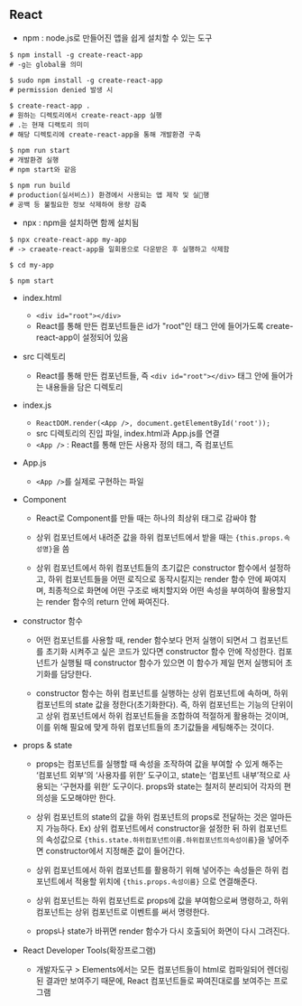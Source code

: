 ## React

- npm : node.js로 만들어진 앱을 쉽게 설치할 수 있는 도구

```
$ npm install -g create-react-app
# -g는 global을 의미

$ sudo npm install -g create-react-app
# permission denied 발생 시

$ create-react-app .
# 원하는 디렉토리에서 create-react-app 실행
# .는 현재 디랙토리 의미
# 해당 디렉토리에 create-react-app을 통해 개발환경 구축

$ npm run start
# 개발환경 실행
# npm start와 같음

$ npm run build
# production(실서비스)) 환경에서 사용되는 앱 제작 및 실행
# 공백 등 불필요한 정보 삭제하여 용량 감축
```

- npx : npm을 설치하면 함께 설치됨

```
$ npx create-react-app my-app
# -> craeate-react-app을 일회용으로 다운받은 후 실행하고 삭제함

$ cd my-app

$ npm start
```

- index.html

  - `<div id="root"></div>`
  - React를 통해 만든 컴포넌트들은 id가 "root"인 태그 안에 들어가도록 create-react-app이 설정되어 있음

- src 디렉토리

  - React를 통해 만든 컴포넌트들, 즉 `<div id="root"></div>` 태그 안에 들어가는 내용들을 담은 디렉토리

- index.js

  - `ReactDOM.render(<App />, document.getElementById('root'));`
  - src 디렉토리의 진입 파일, index.html과 App.js를 연결
  - `<App />` : React를 통해 만든 사용자 정의 태그, 즉 컴포넌트

- App.js

  - `<App />`를 실제로 구현하는 파일

- Component

  - React로 Component를 만들 때는 하나의 최상위 태그로 감싸야 함

  - 상위 컴포넌트에서 내려준 값을 하위 컴포넌트에서 받을 때는 `{this.props.속성명}`을 씀

  - 상위 컴포넌트에서 하위 컴포넌트들의 초기값은 constructor 함수에서 설정하고, 하위 컴포넌트들을 어떤 로직으로 동작시킬지는 render 함수 안에 짜여지며, 최종적으로 화면에 어떤 구조로 배치할지와 어떤 속성을 부여하여 활용할지는 render 함수의 return 안에 짜여진다.

- constructor 함수

  - 어떤 컴포넌트를 사용할 때, render 함수보다 먼저 실행이 되면서 그 컴포넌트를 초기화 시켜주고 싶은 코드가 있다면 constructor 함수 안에 작성한다. 컴포넌트가 실행될 때 constructor 함수가 있으면 이 함수가 제일 먼저 실행되어 초기화를 담당한다.

  - constructor 함수는 하위 컴포넌트를 실행하는 상위 컴포넌트에 속하며, 하위 컴포넌트의 state 값을 정한다(초기화한다). 즉, 하위 컴포넌트는 기능의 단위이고 상위 컴포넌트에서 하위 컴포넌트들을 조합하여 적절하게 활용하는 것이며, 이를 위해 필요에 맞게 하위 컴포넌트들의 초기값들을 세팅해주는 것이다.

- props & state

  - props는 컴포넌트를 실행할 때 속성을 조작하여 값을 부여할 수 있게 해주는 ‘컴포넌트 외부’의 ‘사용자를 위한’ 도구이고, state는 ‘컴포넌트 내부’적으로 사용되는 ‘구현자를 위한’ 도구이다. props와 state는 철저히 분리되어 각자의 편의성을 도모해야만 한다.

  - 상위 컴포넌트의 state의 값을 하위 컴포넌트의 props로 전달하는 것은 얼마든지 가능하다. Ex) 상위 컴포넌트에서 constructor을 설정한 뒤 하위 컴포넌트의 속성값으로 `{this.state.하위컴포넌트이름.하위컴포넌트의속성이름}`을 넣어주면 constructor에서 지정해준 값이 들어간다.

  - 상위 컴포넌트에서 하위 컴포넌트를 활용하기 위해 넣어주는 속성들은 하위 컴포넌트에서 적용할 위치에 `{this.props.속성이름}` 으로 연결해준다.

  - 상위 컴포넌트는 하위 컴포넌트로 props에 값을 부여함으로써 명령하고, 하위 컴포넌트는 상위 컴포넌트로 이벤트를 써서 명령한다.

  - props나 state가 바뀌면 render 함수가 다시 호출되어 화면이 다시 그려진다.

- React Developer Tools(확장프로그램)

  - 개발자도구 > Elements에서는 모든 컴포넌트들이 html로 컴파일되어 렌더링된 결과만 보여주기 때문에, React 컴포넌트들로 짜여진대로를 보여주는 프로그램
